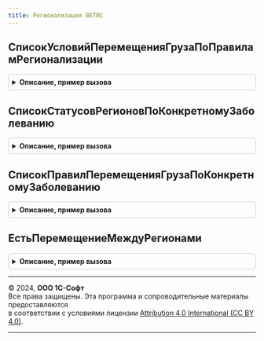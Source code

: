 ```yaml
---
title: Регионализация ВЕТИС
---
```



## СписокУсловийПеремещенияГрузаПоПравиламРегионализации
<details style="margin: 1em 0; padding: 0.5em; border: 1px solid #ccc; border-radius: 6px;">

<summary style="font-weight: bold; cursor: pointer;">Описание, пример вызова</summary>

```bsl

// Возвращает список условий перемещения продукции по правилам регионализации.
//
// Параметры:
//  GUIDЗаболеванияУсловийПеремещения - Строка - Глобальный идентификатор заболевания. Значение по умолчанию "".
//  НомерСтраницы                     - Число - Номер страницы. Значение по умолчанию 1.
//  КоличествоЭлементовНаСтранице     - Число - Номер элементов на странице.
//                                    - Неопределено - Значение по умолчанию.
//
// Возвращаемое значение:
//  Структура - см. функцию ИнтеграцияВЕТИСКлиентСервер.РезультатВыполненияЗапросаЭлементовКлассификатора().
//
Функция СписокУсловийПеремещенияГрузаПоПравиламРегионализации(GUIDЗаболеванияУсловийПеремещения = "", НомерСтраницы = 1, КоличествоЭлементовНаСтранице = Неопределено) Экспорт
```

Пример вызова
```bsl
Результат = РегионализацияВЕТИС.СписокУсловийПеремещенияГрузаПоПравиламРегионализации(GUIDЗаболеванияУсловийПеремещения, НомерСтраницы, КоличествоЭлементовНаСтранице);
```
</details>

## СписокСтатусовРегионовПоКонкретномуЗаболеванию
<details style="margin: 1em 0; padding: 0.5em; border: 1px solid #ccc; border-radius: 6px;">

<summary style="font-weight: bold; cursor: pointer;">Описание, пример вызова</summary>

```bsl

// Возвращает список статусов регионов по конкретному заболеванию.
//
// Параметры:
//   GUIDЗаболеванияУсловийПеремещения - Строка    - Глобальный идентификатор заболевания. Обязательный параметр.
//   ПараметрыОтбора                   - Структура - отборы регионов:
//    * ДанныеАдреса - Структура - отборы по адресу:
//       ** СтранаGUID          - Строка, глобальный идентификатор страны региона.
//       ** РегионGUID          - Строка, глобальный идентификатор региона.
//       ** РайонGUID           - Строка, глобальный идентификатор района.
//       ** НаселенныйПунктGUID - Строка, глобальный идентификатор населенного пункта.
//                                    - Неопределено - доп. отборы отсутствуют.
//  НомерСтраницы                     - Число - Номер страницы. Значение по умолчанию 1.
//  КоличествоЭлементовНаСтранице     - Число - Номер элементов на странице.
//                                    - Неопределено - Значение по умолчанию.
//
// Возвращаемое значение:
//  Структура - см. функцию ИнтеграцияВЕТИСКлиентСервер.РезультатВыполненияЗапросаЭлементовКлассификатора().
//
Функция СписокСтатусовРегионовПоКонкретномуЗаболеванию(GUIDЗаболеванияУсловийПеремещения, ПараметрыОтбора = Неопределено, НомерСтраницы = 1, КоличествоЭлементовНаСтранице = Неопределено) Экспорт
```

Пример вызова
```bsl
Результат = РегионализацияВЕТИС.СписокСтатусовРегионовПоКонкретномуЗаболеванию(GUIDЗаболеванияУсловийПеремещения, ПараметрыОтбора, НомерСтраницы, КоличествоЭлементовНаСтранице);
```
</details>

## СписокПравилПеремещенияГрузаПоКонкретномуЗаболеванию
<details style="margin: 1em 0; padding: 0.5em; border: 1px solid #ccc; border-radius: 6px;">

<summary style="font-weight: bold; cursor: pointer;">Описание, пример вызова</summary>

```bsl

//Возвращает список правил перемещения груза по конкретному заболеванию.
//
//Параметры:
//   GUIDЗаболеванияУсловийПеремещения - Строка       - Глобальный идентификатор заболевания. Обязательный параметр.
//   ПараметрыОтбора                   - Структура    - отборы:
//    * ТипПродукции     - Число        - Тип продукции (Ветеринарная категория груза - значение от 1 до 8).
//                       - Неопределено - Значение по умолчанию (доп.отбор отсутствует).
//    * ПродукцияGUID    - Строка       - глобальный идентификатор продукции.
//    * ВидПродукцииGUID - Строка       - глобальный идентификатор вида продукции.
//   НомерСтраницы                     - Число        - Номер страницы. Значение по умолчанию 1.
//   КоличествоЭлементовНаСтранице     - Число        - Номер элементов на странице.
//                                     - Неопределено - Значение по умолчанию.
//
// Возвращаемое значение:
//   Структура - (См. ИнтеграцияВЕТИСКлиентСервер.РезультатВыполненияЗапросаЭлементовКлассификатора).
//
Функция СписокПравилПеремещенияГрузаПоКонкретномуЗаболеванию(GUIDЗаболеванияУсловийПеремещения, ПараметрыОтбора = Неопределено, НомерСтраницы = 1, КоличествоЭлементовНаСтранице = Неопределено) Экспорт
```

Пример вызова
```bsl
Результат = РегионализацияВЕТИС.СписокПравилПеремещенияГрузаПоКонкретномуЗаболеванию(GUIDЗаболеванияУсловийПеремещения, ПараметрыОтбора, НомерСтраницы, КоличествоЭлементовНаСтранице);
```
</details>

## ЕстьПеремещениеМеждуРегионами
<details style="margin: 1em 0; padding: 0.5em; border: 1px solid #ccc; border-radius: 6px;">

<summary style="font-weight: bold; cursor: pointer;">Описание, пример вызова</summary>

```bsl

// Возвращает флаг необходимости проверки маршрута на регионализацию.
//
// Параметры:
// 	Маршрут - Массив - Массив структур со свойствами:
// 	 * Предприятие  - СправочникСсылка.ПредприятияВЕТИС - предприятие-точка маршрута. Может быть пустым значением.
// 	 * ДанныеАдреса - Структура адреса.
// 	                - Неопределено - Данные адреса не определены.
//
// Возвращаемое значение:
// 	Булево - Истина - если есть не заполненные адреса или есть адреса, расположенные в разных странах / регионах / районах региона / населенных пунктах.
//
Функция ЕстьПеремещениеМеждуРегионами(Маршрут) Экспорт
```

Пример вызова
```bsl
Результат = РегионализацияВЕТИС.ЕстьПеремещениеМеждуРегионами(Маршрут) 
```
</details>

---

© 2024, **ООО 1С-Софт**  
Все права защищены. Эта программа и сопроводительные материалы предоставляются  
в соответствии с условиями лицензии [Attribution 4.0 International (CC BY 4.0)](https://creativecommons.org/licenses/by/4.0/legalcode).

---
